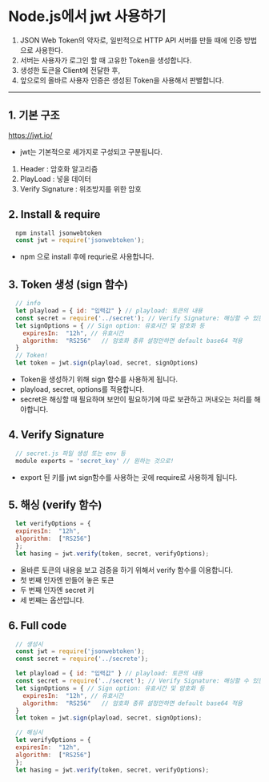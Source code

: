 # Node.js에서 jwt 사용하기
1. JSON Web Token의 약자로, 일반적으로 HTTP API 서버를 만들 때에 인증 방법으로 사용한다. 
2. 서버는 사용자가 로그인 할 때 고유한 Token을 생성합니다.
3. 생성한 토큰을 Client에 전달한 후, 
4. 앞으로의 올바르 사용자 인증은 생성된 Token을 사용해서 판별합니다.
- - - 

## 1. 기본 구조
<https://jwt.io/>
* jwt는 기본적으로 세가지로 구성되고 구분됩니다.
1. Header : 암호화 알고리즘
2. PlayLoad : 넣을 데이터
3. Verify Signature : 위조방지를 위한 암호

## 2. Install & require
```javascript
  npm install jsonwebtoken
  const jwt = require('jsonwebtoken');
```
* npm 으로 install 후에 requrie로 사용합니다.

## 3. Token 생성 (sign 함수)
```javascript
  // info
  let playload = { id: "입력값" } // playload: 토큰의 내용 
  const secret = require('../secret'); // Verify Signature: 해싱할 수 있는 비밀번호
  let signOptions = { // Sign option: 유효시간 및 암호화 등
    expiresIn:  "12h", // 유효시간
    algorithm:  "RS256"   // 암호화 종류 설정안하면 default base64 적용
  }
  // Token!
  let token = jwt.sign(playload, secret, signOptions)
```
* Token을 생성하기 위해 sign 함수를 사용하게 됩니다.
* playload, secret, options를 적용합니다.
* secret은 해싱할 때 필요하며 보안이 필요하기에 따로 보관하고 꺼내오는 처리를 해야합니다.

## 4. Verify Signature
```javascript
  // secret.js 파일 생성 또는 env 등
  module exports = 'secret_key' // 원하는 것으로!
```
* export 된 키를 jwt sign함수를 사용하는 곳에 require로 사용하게 됩니다.

## 5. 해싱 (verify 함수)
```javascript
  let verifyOptions = {
  expiresIn:  "12h",
  algorithm:  ["RS256"]
  };
  let hasing = jwt.verify(token, secret, verifyOptions);
```
* 올바른 토큰의 내용을 보고 검증을 하기 위해서 verify 함수를 이용합니다.
* 첫 번째 인자엔 만들어 놓은 토큰 
* 두 번째 인자엔 secret 키
* 세 번째는 옵션입니다.

## 6. Full code 
```javascript
  // 생성시
  const jwt = require('jsonwebtoken');
  const secret = require('../secrete');

  let playload = { id: "입력값" } // playload: 토큰의 내용 
  const secret = require('../secret'); // Verify Signature: 해싱할 수 있는 비밀번호
  let signOptions = { // Sign option: 유효시간 및 암호화 등
    expiresIn:  "12h", // 유효시간
    algorithm:  "RS256"   // 암호화 종류 설정안하면 default base64 적용
  }
  let token = jwt.sign(playload, secret, signOptions);

  // 해싱시
  let verifyOptions = {
  expiresIn:  "12h",
  algorithm:  ["RS256"]
  };
  let hasing = jwt.verify(token, secret, verifyOptions);
```